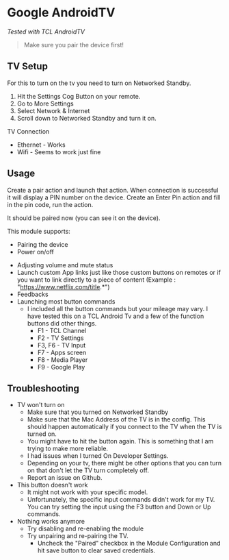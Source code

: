 # Google AndroidTV
*Tested with TCL AndroidTV*

> Make sure you pair the device first!

## TV Setup

For this to turn on the tv you need to turn on Networked Standby.
   1. Hit the Settings Cog Button on your remote.
   2. Go to More Settings
   3. Select Network & Internet
   4. Scroll down to Networked Standby and turn it on.

TV Connection
- Ethernet - Works
- Wifi - Seems to work just fine

## Usage

Create a pair action and launch that action.
When connection is successful it will display a PIN number on the device.
Create an Enter Pin action and fill in the pin code, run the action.

It should be paired now (you can see it on the device).

This module supports:

* Pairing the device
* Power on/off
<!-- * Changing the input -->
* Adjusting volume and mute status
* Launch custom App links just like those custom buttons on remotes or if you want to link directly to a piece of content (Example : "https://www.netflix.com/title.*")
* Feedbacks
* Launching most button commands
  - I included all the button commands but your mileage may vary. I have tested this on a TCL Android Tv and a few of the function buttons did other things.
    - F1 - TCL Channel
    - F2 - TV Settings
    - F3, F6 - TV Input
    - F7 - Apps screen
    - F8 - Media Player
    - F9 - Google Play

## Troubleshooting
 * TV won't turn on
   - Make sure that you turned on Networked Standby
   - Make sure that the Mac Address of the TV is in the config. This should happen automatically if you connect to the TV when the TV is turned on.
   - You might have to hit the button again. This is something that I am trying to make more reliable.
   - I had issues when I turned On Developer Settings.
   - Depending on your tv, there might be other options that you can turn on that don't let the TV turn completely off.
   - Report an issue on Github.
 * This button doesn't work
   - It might not work with your specific model.
   - Unfortunately, the specific input commands didn't work for my TV. You can try setting the input using the F3 button and Down or Up commands.
 * Nothing works anymore
   - Try disabling and re-enabling the module
   - Try unpairing and re-pairing the TV.
		- Uncheck the "Paired" checkbox in the Module Configuration and hit save button to clear saved credentials.

